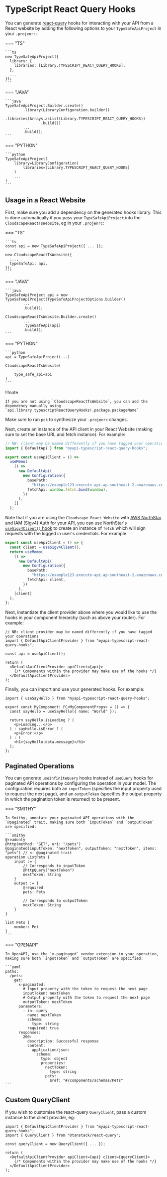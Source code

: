 # TypeScript React Query Hooks

You can generate [react-query](https://tanstack.com/query/latest) hooks for interacting with your API from a React website by adding the following options to your `TypeSafeApiProject` in your `.projenrc`:

=== "TS"

    ```ts
    new TypeSafeApiProject({
      library: {
        libraries: [Library.TYPESCRIPT_REACT_QUERY_HOOKS],
      },
      ...
    });
    ```

=== "JAVA"

    ```java
    TypeSafeApiProject.Builder.create()
            .library(LibraryConfiguration.builder()
                    .libraries(Arrays.asList(Library.TYPESCRIPT_REACT_QUERY_HOOKS))
                    .build())
            ...
            .build();
    ```

=== "PYTHON"

    ```python
    TypeSafeApiProject(
        library=LibraryConfiguration(
            libraries=[Library.TYPESCRIPT_REACT_QUERY_HOOKS]
        )
        ...
    )
    ```

## Usage in a React Website

First, make sure you add a dependency on the generated hooks library. This is done automatically if you pass your `TypeSafeApiProject` into the `CloudscapeReactTsWebsite`, eg in your `.projenrc`:

=== "TS"

    ```ts
    const api = new TypeSafeApiProject({ ... });

    new CloudscapeReactTsWebsite({
      ...,
      typeSafeApi: api,
    });
    ```

=== "JAVA"

    ```java
    TypeSafeApiProject api = new TypeSafeApiProject(TypeSafeApiProjectOptions.builder()
            ...
            .build();

    CloudscapeReactTsWebsite.Builder.create()
            ...
            .typeSafeApi(api)
            .build();
    ```

=== "PYTHON"

    ```python
    api = TypeSafeApiProject(...)

    CloudscapeReactTsWebsite(
        ...
        type_safe_api=api
    )
    ```

!!!note

    If you are not using `CloudscapeReactTsWebsite`, you can add the dependency manually using `api.library.typescriptReactQueryHooks!.package.packageName`

Make sure to run `pdk` to synthesize your `.projenrc` changes.

Next, create an instance of the API client in your React Website (making sure to set the base URL and fetch instance). For example:

```ts
// NB: client may be named differently if you have tagged your operations
import { DefaultApi } from "myapi-typescript-react-query-hooks";

export const useApiClient = () =>
  useMemo(
    () =>
      new DefaultApi(
        new Configuration({
          basePath:
            "https://example123.execute-api.ap-southeast-2.amazonaws.com/prod",
          fetchApi: window.fetch.bind(window),
        })
      ),
    []
  );
```

Note that if you are using the `Cloudscape React Website` with [AWS NorthStar](https://aws.github.io/aws-northstar/) and IAM (Sigv4) Auth for your API, you can use NorthStar's [`useSigv4Client()` hook](https://aws.github.io/aws-northstar/?path=/story/components-cognitoauth-sigv4client-docs--page) to create
an instance of `fetch` which will sign requests with the logged in user's credentials. For example:

```ts
export const useApiClient = () => {
  const client = useSigv4Client();
  return useMemo(
    () =>
      new DefaultApi(
        new Configuration({
          basePath:
            "https://example123.execute-api.ap-southeast-2.amazonaws.com/prod",
          fetchApi: client,
        })
      ),
    [client]
  );
};
```

Next, instantiate the client provider above where you would like to use the hooks in your component hierarchy (such as above your router). For example:

```tsx
// NB: client provider may be named differently if you have tagged your operations
import { DefaultApiClientProvider } from "myapi-typescript-react-query-hooks";

const api = useApiClient();

return (
  <DefaultApiClientProvider apiClient={api}>
    {/* Components within the provider may make use of the hooks */}
  </DefaultApiClientProvider>
);
```

Finally, you can import and use your generated hooks. For example:

```tsx
import { useSayHello } from "myapi-typescript-react-query-hooks";

export const MyComponent: FC<MyComponentProps> = () => {
  const sayHello = useSayHello({ name: "World" });

  return sayHello.isLoading ? (
    <p>Loading...</p>
  ) : sayHello.isError ? (
    <p>Error!</p>
  ) : (
    <h1>{sayHello.data.message}</h1>
  );
};
```

## Paginated Operations

You can generate `useInfiniteQuery` hooks instead of `useQuery` hooks for paginated API operations by configuring the operation in your model. The configuration requires both an `inputToken` (specifies the input property used to request the next page), and an `outputToken` (specifies the output property in which the pagination token is returned) to be present.

=== "SMITHY"

    In Smithy, annotate your paginated API operations with the `@paginated` trait, making sure both `inputToken` and `outputToken` are specified:

    ```smithy
    @readonly
    @http(method: "GET", uri: "/pets")
    @paginated(inputToken: "nextToken", outputToken: "nextToken", items: "pets") // <- @paginated trait
    operation ListPets {
        input := {
            // Corresponds to inputToken
            @httpQuery("nextToken")
            nextToken: String
        }
        output := {
            @required
            pets: Pets

            // Corresponds to outputToken
            nextToken: String
        }
    }

    list Pets {
        member: Pet
    }
    ```

=== "OPENAPI"

    In OpenAPI, use the `x-paginaged` vendor extension in your operation, making sure both `inputToken` and `outputToken` are specified:

    ```yaml
    paths:
      /pets:
        get:
          x-paginated:
            # Input property with the token to request the next page
            inputToken: nextToken
            # Output property with the token to request the next page
            outputToken: nextToken
          parameters:
            - in: query
              name: nextToken
              schema:
                type: string
              required: true
          responses:
            200:
              description: Successful response
              content:
                application/json:
                  schema:
                    type: object
                    properties:
                      nextToken:
                        type: string
                      pets:
                        $ref: "#/components/schemas/Pets"
    ```

## Custom QueryClient

If you wish to customise the react-query `QueryClient`, pass a custom instance to the client provider, eg:

```tsx
import { DefaultApiClientProvider } from "myapi-typescript-react-query-hooks";
import { QueryClient } from "@tanstack/react-query";

const queryClient = new QueryClient({ ... });

return (
  <DefaultApiClientProvider apiClient={api} client={queryClient}>
    {/* Components within the provider may make use of the hooks */}
  </DefaultApiClientProvider>
);
```
